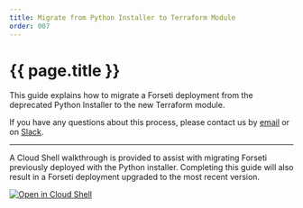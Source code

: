 ```yaml
---
title: Migrate from Python Installer to Terraform Module
order: 007
---
```


# {{ page.title }}

This guide explains how to migrate a Forseti deployment from the
deprecated Python Installer to the new Terraform module.

If you have any
questions about this process, please contact us by
[email](mailto:discuss@forsetisecurity.org) or on
[Slack](https://join.slack.com/t/forsetisecurity/shared_invite/enQtOTM4NTkwMDcwMDA1LTk1ZDExYTExZTJlNjY3NjIwZmVhZmJkMjk3YzVhZmYwNGRmYmU0N2UzZDc2Njg4NmEwYWU4ODc3MWI3NjJkZTE).

---

A Cloud Shell walkthrough is provided to assist with migrating Forseti previously deployed with the Python installer.  Completing this guide will also result in a Forseti deployment upgraded to the most recent version.

[![Open in Cloud Shell](https://gstatic.com/cloudssh/images/open-btn.svg)](https://console.cloud.google.com/cloudshell/open?cloudshell_git_repo=https%3A%2F%2Fgithub.com%2Fforseti-security%2Fterraform-google-forseti.git&cloudshell_git_branch=modulerelease514&cloudshell_working_dir=examples/migrate_forseti&cloudshell_image=gcr.io%2Fgraphite-cloud-shell-images%2Fterraform%3Alatest&cloudshell_tutorial=.%2Ftutorial.md)